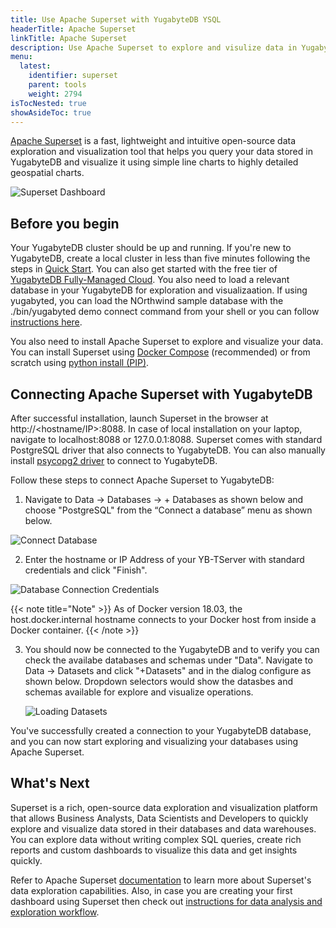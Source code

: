 ```yaml
---
title: Use Apache Superset with YugabyteDB YSQL
headerTitle: Apache Superset
linkTitle: Apache Superset
description: Use Apache Superset to explore and visulize data in YugabyteDB.
menu:
  latest:
    identifier: superset
    parent: tools
    weight: 2794
isTocNested: true
showAsideToc: true
---
```


[Apache Superset](https://superset.apache.org/) is a fast, lightweight and intuitive open-source data exploration and visualization tool that helps you query your data stored in YugabyteDB and visualize it using simple line charts to highly detailed geospatial charts.

![Superset Dashboard](/images/develop/tools/superset/dashboard.png)

## Before you begin

Your YugabyteDB cluster should be up and running. If you're new to YugabyteDB, create a local cluster in less than five minutes following the steps in [Quick Start](../../quick-start/install). You can also get started with the free tier of [YugabyteDB Fully-Managed Cloud](https://www.yugabyte.com/cloud/). You also need to load a relevant database in your YugabyteDB for exploration and visualizaation. If using yugabyted, you can load the NOrthwind sample database with the ./bin/yugabyted demo connect command from your shell or you can follow [instructions here](https://docs.yugabyte.com/latest/sample-data/northwind/).

You also need to install Apache Superset to explore and visualize your data. You can install Superset using [Docker Compose](https://superset.apache.org/docs/installation/installing-superset-using-docker-compose) (recommended) or from scratch using [python install (PIP)](https://superset.apache.org/docs/installation/installing-superset-from-scratch).

## Connecting Apache Superset with YugabyteDB

After successful installation, launch Superset in the browser at http://<hostname/IP>:8088. In case of local installation on your laptop, navigate to localhost:8088 or 127.0.0.1:8088. Superset comes with standard PostgreSQL driver that also connects to YugabyteDB. You can also manually install [psycopg2 driver](https://www.psycopg.org/docs/) to connect to YugabyteDB.

Follow these steps to connect Apache Superset to YugabyteDB:

1. Navigate to Data → Databases → + Databases as shown below and choose "PostgreSQL" from the “Connect a database” menu as shown below.

![Connect Database](/images/develop/tools/superset/connect-database.png)

2. Enter the hostname or IP Address of your YB-TServer with standard credentials and click "Finish".

![Database Connection Credentials](/images/develop/tools/superset/connect-ybdb.png)

{{< note title="Note" >}}
As of Docker version 18.03, the host.docker.internal hostname connects to your Docker host from inside a Docker container.
{{< /note >}}

3. You should now be connected to the YugabyteDB and to verify you can check the availabe databases and schemas under "Data". Navigate to Data → Datasets and click "+Datasets" and in the dialog configure as shown below. Dropdown selectors would show the datasbes and schemas available for explore and visualize operations.

    ![Loading Datasets](/images/develop/tools/superset/load-dataset.png)

You've successfully created a connection to your YugabyteDB database, and you can now start exploring and visualizing your databases using Apache Superset.

## What's Next

Superset is a rich, open-source data exploration and visualization platform that allows Business Analysts, Data Scientists and Developers to quickly explore and visualize data stored in their databases and data warehouses. You can explore data without writing complex SQL queries, create rich reports and custom dashboards to visualize this data and get insights quickly.

Refer to Apache Superset [documentation](https://superset.apache.org/docs/creating-charts-dashboards/exploring-data#exploring-data-in-superset) to learn more about Superset's data exploration capabilities. Also, in case you are creating your first dashboard using Superset then check out [instructions for data analysis and exploration workflow](https://superset.apache.org/docs/creating-charts-dashboards/creating-your-first-dashboard/).
